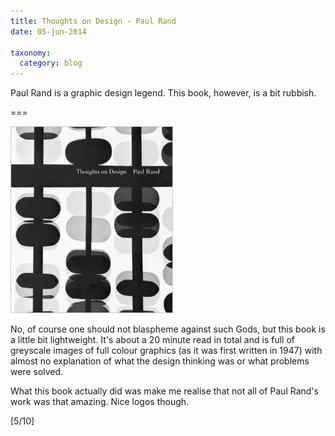 ```yaml
---
title: Thoughts on Design - Paul Rand
date: 05-jun-2014

taxonomy:
  category: blog
---
```


Paul Rand is a graphic design legend.  This book, however, is a bit rubbish.

===

![Thoughts on design](paulrand1.jpg)

No, of course one should not blaspheme against such Gods, but this book is a little bit lightweight. It's about a 20 minute read in total and is full of greyscale images of full colour graphics (as it was first written in 1947) with almost no explanation of what the design thinking was or what problems were solved.

What this book actually did was make me realise that not all of Paul Rand's work was that amazing.  Nice logos though.

[5/10]